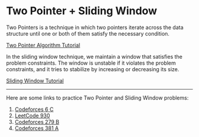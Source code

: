 # Two Pointer + Sliding Window

Two Pointers is a technique in which two pointers iterate across the data structure until one or both of them satisfy the necessary condition.

[Two Pointer Algorithm Tutorial](https://techparoksha.quora.com/The-Two-Pointer-Algorithm)

In the sliding window technique, we maintain a window that satisfies the problem constraints. The window is unstable if it violates the problem constraints, and it tries to stabilize by increasing or decreasing its size.

[Sliding Window Tutorial](https://www.geeksforgeeks.org/window-sliding-technique/?fbclid=IwAR31x3NHmgeOiSQ7uuAHpSbvnQji3DUEvh-v7iEcmybsI8KdjssYqI2kX0o)

---

Here are some links to practice Two Pointer and Sliding Window problems:

1. [Codeforces 6 C](https://codeforces.com/problemset/problem/6/C)
2. [LeetCode 930](https://leetcode.com/problems/binary-subarrays-with-sum/)
3. [Codeforces 279 B](https://codeforces.com/problemset/problem/279/B)
4. [Codeforces 381 A](https://codeforces.com/problemset/problem/381/A)

